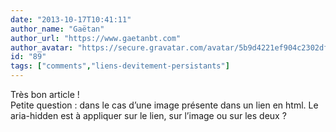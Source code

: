 ```yaml
---
date: "2013-10-17T10:41:11"
author_name: "Gaëtan"
author_url: "https://www.gaetanbt.com"
author_avatar: "https://secure.gravatar.com/avatar/5b9d4221ef904c2302df45b07f506b96"
id: "89"
tags: ["comments","liens-devitement-persistants"]
---
```

Très bon article !  
Petite question : dans le cas d’une image présente dans un lien en html. Le aria-hidden est à appliquer sur le lien, sur l’image ou sur les deux ?
